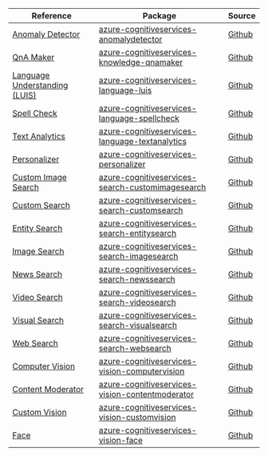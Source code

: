 | Reference | Package | Source |
|---|---|---|
|[Anomaly Detector](cognitiveservices-anomalydetector-readme.md)|[azure-cognitiveservices-anomalydetector](https://pypi.org/project/azure-cognitiveservices-anomalydetector)|[Github](https://github.com/Azure/azure-sdk-for-python/blob/main/sdk/cognitiveservices/azure-cognitiveservices-anomalydetector)|
|[QnA Maker](cognitiveservices-knowledge-qnamaker-readme.md)|[azure-cognitiveservices-knowledge-qnamaker](https://pypi.org/project/azure-cognitiveservices-knowledge-qnamaker)|[Github](https://github.com/Azure/azure-sdk-for-python/blob/main/sdk/cognitiveservices/azure-cognitiveservices-knowledge-qnamaker)|
|[Language Understanding (LUIS)](cognitiveservices-language-luis-readme.md)|[azure-cognitiveservices-language-luis](https://pypi.org/project/azure-cognitiveservices-language-luis)|[Github](https://github.com/Azure/azure-sdk-for-python/blob/main/sdk/cognitiveservices/azure-cognitiveservices-language-luis)|
|[Spell Check](cognitiveservices-language-spellcheck-readme.md)|[azure-cognitiveservices-language-spellcheck](https://pypi.org/project/azure-cognitiveservices-language-spellcheck)|[Github](https://github.com/Azure/azure-sdk-for-python/blob/main/sdk/cognitiveservices/azure-cognitiveservices-language-spellcheck)|
|[Text Analytics](cognitiveservices-language-textanalytics-readme.md)|[azure-cognitiveservices-language-textanalytics](https://pypi.org/project/azure-cognitiveservices-language-textanalytics)|[Github](https://github.com/Azure/azure-sdk-for-python/blob/main/sdk/cognitiveservices/azure-cognitiveservices-language-textanalytics)|
|[Personalizer](cognitiveservices-personalizer-readme.md)|[azure-cognitiveservices-personalizer](https://pypi.org/project/azure-cognitiveservices-personalizer)|[Github](https://github.com/Azure/azure-sdk-for-python/blob/main/sdk/cognitiveservices/azure-cognitiveservices-personalizer)|
|[Custom Image Search](cognitiveservices-search-customimagesearch-readme.md)|[azure-cognitiveservices-search-customimagesearch](https://pypi.org/project/azure-cognitiveservices-search-customimagesearch)|[Github](https://github.com/Azure/azure-sdk-for-python/blob/main/sdk/cognitiveservices/azure-cognitiveservices-search-customimagesearch)|
|[Custom Search](cognitiveservices-search-customsearch-readme.md)|[azure-cognitiveservices-search-customsearch](https://pypi.org/project/azure-cognitiveservices-search-customsearch)|[Github](https://github.com/Azure/azure-sdk-for-python/blob/main/sdk/cognitiveservices/azure-cognitiveservices-search-customsearch)|
|[Entity Search](cognitiveservices-search-entitysearch-readme.md)|[azure-cognitiveservices-search-entitysearch](https://pypi.org/project/azure-cognitiveservices-search-entitysearch)|[Github](https://github.com/Azure/azure-sdk-for-python/blob/main/sdk/cognitiveservices/azure-cognitiveservices-search-entitysearch)|
|[Image Search](cognitiveservices-search-imagesearch-readme.md)|[azure-cognitiveservices-search-imagesearch](https://pypi.org/project/azure-cognitiveservices-search-imagesearch)|[Github](https://github.com/Azure/azure-sdk-for-python/blob/main/sdk/cognitiveservices/azure-cognitiveservices-search-imagesearch)|
|[News Search](cognitiveservices-search-newssearch-readme.md)|[azure-cognitiveservices-search-newssearch](https://pypi.org/project/azure-cognitiveservices-search-newssearch)|[Github](https://github.com/Azure/azure-sdk-for-python/blob/main/sdk/cognitiveservices/azure-cognitiveservices-search-newssearch)|
|[Video Search](cognitiveservices-search-videosearch-readme.md)|[azure-cognitiveservices-search-videosearch](https://pypi.org/project/azure-cognitiveservices-search-videosearch)|[Github](https://github.com/Azure/azure-sdk-for-python/blob/main/sdk/cognitiveservices/azure-cognitiveservices-search-videosearch)|
|[Visual Search](cognitiveservices-search-visualsearch-readme.md)|[azure-cognitiveservices-search-visualsearch](https://pypi.org/project/azure-cognitiveservices-search-visualsearch)|[Github](https://github.com/Azure/azure-sdk-for-python/blob/main/sdk/cognitiveservices/azure-cognitiveservices-search-visualsearch)|
|[Web Search](cognitiveservices-search-websearch-readme.md)|[azure-cognitiveservices-search-websearch](https://pypi.org/project/azure-cognitiveservices-search-websearch)|[Github](https://github.com/Azure/azure-sdk-for-python/blob/main/sdk/cognitiveservices/azure-cognitiveservices-search-websearch)|
|[Computer Vision](cognitiveservices-vision-computervision-readme.md)|[azure-cognitiveservices-vision-computervision](https://pypi.org/project/azure-cognitiveservices-vision-computervision)|[Github](https://github.com/Azure/azure-sdk-for-python/blob/main/sdk/cognitiveservices/azure-cognitiveservices-vision-computervision)|
|[Content Moderator](cognitiveservices-vision-contentmoderator-readme.md)|[azure-cognitiveservices-vision-contentmoderator](https://pypi.org/project/azure-cognitiveservices-vision-contentmoderator)|[Github](https://github.com/Azure/azure-sdk-for-python/blob/main/sdk/cognitiveservices/azure-cognitiveservices-vision-contentmoderator)|
|[Custom Vision](cognitiveservices-vision-customvision-readme.md)|[azure-cognitiveservices-vision-customvision](https://pypi.org/project/azure-cognitiveservices-vision-customvision)|[Github](https://github.com/Azure/azure-sdk-for-python/blob/main/sdk/cognitiveservices/azure-cognitiveservices-vision-customvision)|
|[Face](cognitiveservices-vision-face-readme.md)|[azure-cognitiveservices-vision-face](https://pypi.org/project/azure-cognitiveservices-vision-face)|[Github](https://github.com/Azure/azure-sdk-for-python/blob/main/sdk/cognitiveservices/azure-cognitiveservices-vision-face)|
